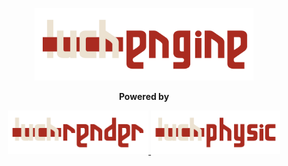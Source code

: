 <p align="center">
    <img src="assets/images/engine.png" alt="LuchEngine Logo" width="350">
</p>

<p align="center">
  <strong>Powered by</strong>
</p>

<p align="center">

  <a href="https://github.com/admtrv/luchrender">
    <img src="assets/images/render.png" alt="LuchRender Logo" height="70">
  </a>
  
  <a href="https://github.com/admtrv/luchphysic">
    <img src="assets/images/physic.png" alt="LuchPhysic Logo" height="70">
  </a>
  
</p>
